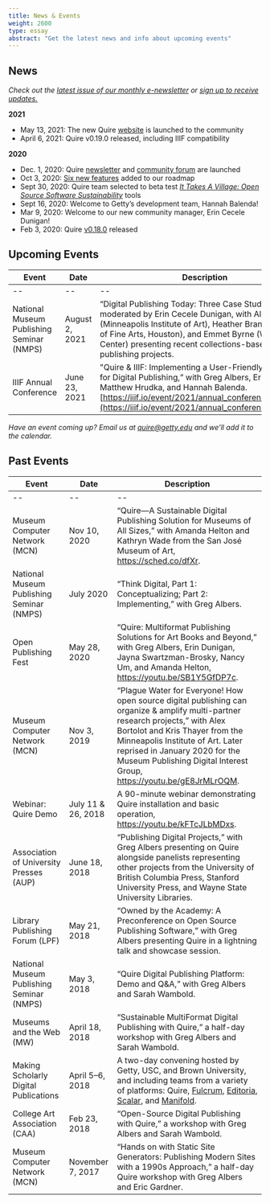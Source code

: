 ```yaml
---
title: News & Events
weight: 2600
type: essay
abstract: "Get the latest news and info about upcoming events"
---
```


## News

*Check out the [latest issue of our monthly e-newsletter](https://newsletters.getty.edu/campaigns/reports/viewCampaign.aspx?d=t&c=D97F4668808A2800&ID=E8AED17B4070D5EC2540EF23F30FEDED&temp=False&tx=0&source=Report) or [sign up to receive updates.](https://newsletters.getty.edu/h/t/3482055B10CD0F24)*

**2021**

- May 13, 2021: The new Quire [website](https://quire.getty.edu/) is launched to the community
- April 6, 2021: Quire v0.19.0 released, including IIIF compatibility

**2020**

- Dec. 1, 2020: Quire [newsletter](https://newsletters.getty.edu/t/t-DFDC53BEAACB81BA2540EF23F30FEDED) and [community forum](https://github.com/thegetty/quire/discussions) are launched
- Oct 3, 2020: [Six new features](/about/roadmap/) added to our roadmap
- Sept 30, 2020: Quire team selected to beta test [*It Takes A Village: Open Source Software Sustainability*](https://www.lyrasis.org/programs/Pages/IMLS-OSS.aspx) tools
- Sept 16, 2020: Welcome to Getty’s development team, Hannah Balenda!
- Mar 9, 2020: Welcome to our new community manager, Erin Cecele Dunigan!
- Feb 3, 2020: Quire [v0.18.0](https://github.com/gettypubs/quire-starter-theme/releases/tag/v0.18.0) released


## Upcoming Events

| Event | Date | Description |
| -- | -- | -- |
| -- | -- | -- |
| National Museum Publishing Seminar (NMPS) | August 2, 2021 | “Digital Publishing Today: Three Case Studies” moderated by Erin Cecele Dunigan, with Alex Bortolot (Minneapolis Institute of Art), Heather Brand (Museum of Fine Arts, Houston), and Emmet Byrne (Walker Art Center) presenting recent collections-based digital publishing projects. |
| IIIF Annual Conference | June 23, 2021 | "Quire & IIIF: Implementing a User-Friendly Workflow for Digital Publishing,” with Greg Albers, Erin Dunigan, Matthew Hrudka, and Hannah Balenda. [https://iiif.io/event/2021/annual_conference/#agenda](https://iiif.io/event/2021/annual_conference/#agenda) |

*Have an event coming up? Email us at [quire@getty.edu](mailto:quire@getty.edu) and we’ll add it to the calendar.*

## Past Events

| Event | Date | Description |
| -- | -- | -- |
| -- | -- | -- |
| Museum Computer Network (MCN) | Nov 10, 2020 | “Quire—A Sustainable Digital Publishing Solution for Museums of All Sizes,” with Amanda Helton and Kathryn Wade from the San José Museum of Art, https://sched.co/dfXr.  |
| National Museum Publishing Seminar (NMPS) | July 2020 | “Think Digital, Part 1: Conceptualizing; Part 2: Implementing,” with Greg Albers. |
| Open Publishing Fest | May 28, 2020 | “Quire: Multiformat Publishing Solutions for Art Books and Beyond,” with Greg Albers, Erin Dunigan, Jayna Swartzman-Brosky, Nancy Um, and Amanda Helton, https://youtu.be/SB1Y5GfDP7c. |
| Museum Computer Network (MCN) | Nov 3, 2019 | “Plague Water for Everyone! How open source digital publishing can organize & amplify multi-partner research projects,” with Alex Bortolot and Kris Thayer from the Minneapolis Institute of Art. Later reprised in January 2020 for the Museum Publishing Digital Interest Group, https://youtu.be/gE8JrMLrOQM. |
| Webinar: Quire Demo | July 11 & 26, 2018 | A 90-minute webinar demonstrating Quire installation and basic operation, https://youtu.be/kFTcJLbMDxs. |
| Association of University Presses (AUP) | June 18, 2018 | “Publishing Digital Projects,” with Greg Albers presenting on Quire alongside panelists representing other projects from the University of British Columbia Press, Stanford University Press, and Wayne State University Libraries. |
| Library Publishing Forum (LPF) | May 21, 2018 | “Owned by the Academy: A Preconference on Open Source Publishing Software,” with Greg Albers presenting Quire in a lightning talk and showcase session. |
| National Museum Publishing Seminar (NMPS) | May 3, 2018 | “Quire Digital Publishing Platform: Demo and Q&A,” with Greg Albers and Sarah Wambold. |
| Museums and the Web (MW) | April 18, 2018 | “Sustainable MultiFormat Digital Publishing with Quire,” a half-day workshop with Greg Albers and Sarah Wambold. |
| Making Scholarly Digital Publications | April 5–6, 2018 | A two-day convening hosted by Getty, USC, and Brown University, and including teams from a variety of platforms: Quire, [Fulcrum](https://www.fulcrum.org/), [Editoria](https://editoria.pub/), [Scalar](https://scalar.me/), and [Manifold](https://manifoldapp.org/). |
| College Art Association (CAA) | Feb 23, 2018 | “Open-Source Digital Publishing with Quire,” a workshop with Greg Albers and Sarah Wambold. |
| Museum Computer Network (MCN) | November 7, 2017 | “Hands on with Static Site Generators: Publishing Modern Sites with a 1990s Approach,” a half-day Quire workshop with Greg Albers and Eric Gardner. |
